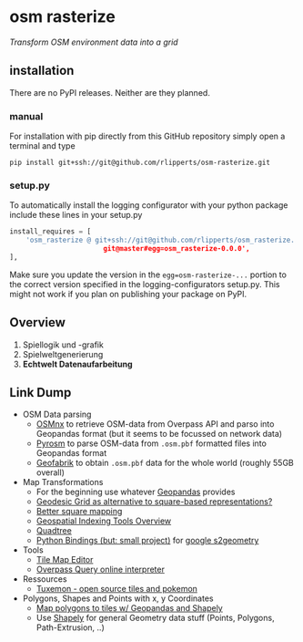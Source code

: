 # osm rasterize
_Transform OSM environment data into a grid_

## installation
There are no PyPI releases. Neither are they planned.

### manual
For installation with pip directly from this GitHub repository simply open a terminal and type
```
pip install git+ssh://git@github.com/rlipperts/osm-rasterize.git
``` 

### setup.py
To automatically install the logging configurator with your python package include these lines in your setup.py
```python
install_requires = [
    'osm_rasterize @ git+ssh://git@github.com/rlipperts/osm_rasterize.
                       git@master#egg=osm_rasterize-0.0.0',
],
```
Make sure you update the version in the `egg=osm-rasterize-...` portion to the correct version 
specified in the logging-configurators setup.py. This might not work if you plan on publishing your package on PyPI.

## Overview

1. Spiellogik und -grafik
2. Spielweltgenerierung
3. __Echtwelt Datenaufarbeitung__

## Link Dump

* OSM Data parsing
    * [OSMnx](https://github.com/gboeing/osmnx) to retrieve OSM-data from Overpass API and parso into Geopandas format (but it seems to be focussed on network data)
    *  [Pyrosm](https://pyrosm.readthedocs.io/en/latest/) to parse OSM-data from `.osm.pbf` formatted files into Geopandas format
    *  [Geofabrik](http://download.geofabrik.de/) to obtain `.osm.pbf` data for the whole world (roughly 55GB overall)
* Map Transformations
    * For the beginning use whatever [Geopandas](https://geopandas.org/en/stable/docs.html) provides 
    * [Geodesic Grid as alternative to square-based representations?](https://en.wikipedia.org/wiki/Geodesic_grid)
    * [Better square mapping](https://en.wikipedia.org/wiki/Quadrilateralized_spherical_cube)
    * [Geospatial Indexing Tools Overview](https://github.com/sacridini/Awesome-Geospatial#python=)
    * [Quadtree](https://en.wikipedia.org/wiki/Quadtree)
    * [Python Bindings (but: small project)](https://github.com/EL-BID/BabelGrid) for [google s2geometry](http://s2geometry.io/about/overview)
* Tools
    * [Tile Map Editor](https://www.mapeditor.org/)
    * [Overpass Query online interpreter](https://overpass-turbo.eu/)
* Ressources
    * [Tuxemon - open source tiles and pokemon](https://github.com/Tuxemon/Tuxemon/tree/development/mods/tuxemon/gfx/tilesets)
* Polygons, Shapes and Points with x, y Coordinates
    * [Map polygons to tiles w/ Geopandas and Shapely](https://www.matecdev.com/posts/point-in-polygon.html)
    * Use [Shapely](https://github.com/shapely/shapely) for general Geometry data stuff (Points, Polygons, Path-Extrusion, ..)
